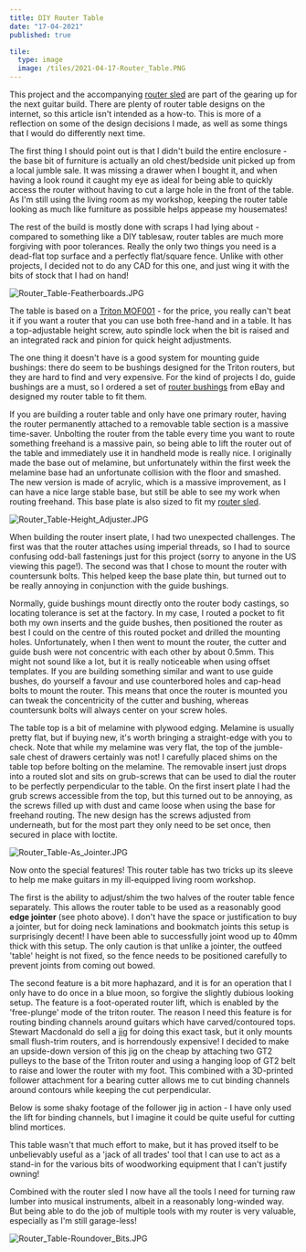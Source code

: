 ```yaml
---
title: DIY Router Table
date: "17-04-2021"
published: true

tile:
  type: image
  image: /tiles/2021-04-17-Router_Table.PNG
---
```


<script>
    import YouTube from "@bojit/svelte-components/widgets/YouTube/YouTube.svelte";
</script>

This project and the accompanying [router sled]({import.meta.env.VITE_BASE_URL}/projects/Router_Sled) are part of the gearing up for the next guitar build. There are plenty of router table designs on the internet, so this article isn't intended as a how-to. This is more of a reflection on some of the design decisions I made, as well as some things that I would do differently next time.

The first thing I should point out is that I didn't build the entire enclosure - the base bit of furniture is actually an old chest/bedside unit picked up from a local jumble sale. It was missing a drawer when I bought it, and when having a look round it caught my eye as ideal for being able to quickly access the router without having to cut a large hole in the front of the table. As I'm still using the living room as my workshop, keeping the router table looking as much like furniture as possible helps appease my housemates!

The rest of the build is mostly done with scraps I had lying about - compared to something like a DIY tablesaw, router tables are much more forgiving with poor tolerances. Really the only two things you need is a dead-flat top surface and a perfectly flat/square fence. Unlike with other projects, I decided not to do any CAD for this one, and just wing it with the bits of stock that I had on hand!

![Router_Table-Featherboards.JPG]({import.meta.env.VITE_IMAGE_BASE}/posts/Router_Table-Featherboards.JPG)

The table is based on a [Triton MOF001](https://www.tritontools.com/en-GB/Product/Power%20Tools/Routers/MOF001) - for the price, you really can't beat it if you want a router that you can use both free-hand and in a table. It has a top-adjustable height screw, auto spindle lock when the bit is raised and an integrated rack and pinion for quick height adjustments.

The one thing it doesn't have is a good system for mounting guide bushings: there do seem to be bushings designed for the Triton routers, but they are hard to find and very expensive. For the kind of projects I do, guide bushings are a must, so I ordered a set of [router bushings](https://www.ebay.co.uk/itm/144011002195) from eBay and designed my router table to fit them.

If you are building a router table and only have one primary router, having the router permanently attached to a removable table section is a massive time-saver. Unbolting the router from the table every time you want to route something freehand is a massive pain, so being able to lift the router out of the table and immediately use it in handheld mode is really nice. I originally made the base out of melamine, but unfortunately within the first week the melamine base had an unfortunate collision with the floor and smashed. The new version is made of acrylic, which is a massive improvement, as I can have a nice large stable base, but still be able to see my work when routing freehand. This base plate is also sized to fit my [router sled]({import.meta.env.VITE_BASE_URL}/projects/Router_Sled).

![Router_Table-Height_Adjuster.JPG]({import.meta.env.VITE_IMAGE_BASE}/posts/Router_Table-Height_Adjuster.JPG)

When building the router insert plate, I had two unexpected challenges. The first was that the router attaches using imperial threads, so I had to source confusing odd-ball fastenings just for this project (sorry to anyone in the US viewing this page!). The second was that I chose to mount the router with countersunk bolts. This helped keep the base plate thin, but turned out to be really annoying in conjunction with the guide bushings.

Normally, guide bushings mount directly onto the router body castings, so locating tolerance is set at the factory. In my case, I routed a pocket to fit both my own inserts and the guide bushes, then positioned the router as best I could on the centre of this routed pocket and drilled the mounting holes. Unfortunately, when I then went to mount the router, the cutter and guide bush were not concentric with each other by about 0.5mm. This might not sound like a lot, but it is really noticeable when using offset templates. If you are building something similar and want to use guide bushes, do yourself a favour and use counterbored holes and cap-head bolts to mount the router. This means that once the router is mounted you can tweak the concentricity of the cutter and bushing, whereas countersunk bolts will always center on your screw holes.

The table top is a bit of melamine with plywood edging. Melamine is usually pretty flat, but if buying new, it's worth bringing a straight-edge with you to check. Note that while my melamine was very flat, the top of the jumble-sale chest of drawers certainly was not! I carefully placed shims on the table top before bolting on the melamine. The removable insert just drops into a routed slot and sits on grub-screws that can be used to dial the router to be perfectly perpendicular to the table. On the first insert plate I had the grub screws accessible from the top, but this turned out to be annoying, as the screws filled up with dust and came loose when using the base for freehand routing. The new design has the screws adjusted from underneath, but for the most part they only need to be set once, then secured in place with loctite.

![Router_Table-As_Jointer.JPG]({import.meta.env.VITE_IMAGE_BASE}/posts/Router_Table-As_Jointer.JPG)

Now onto the special features! This router table has two tricks up its sleeve to help me make guitars in my ill-equipped living room workshop.

The first is the ability to adjust/shim the two halves of the router table fence separately. This allows the router table to be used as a reasonably good **edge jointer** (see photo above). I don't have the space or justification to buy a jointer, but for doing neck laminations and bookmatch joints this setup is surprisingly decent! I have been able to successfully joint wood up to 40mm thick with this setup. The only caution is that unlike a jointer, the outfeed 'table' height is not fixed, so the fence needs to be positioned carefully to prevent joints from coming out bowed.

The second feature is a bit more haphazard, and it is for an operation that I only have to do once in a blue moon, so forgive the slightly dubious looking setup. The feature is a foot-operated router lift, which is enabled by the 'free-plunge' mode of the triton router. The reason I need this feature is for routing binding channels around guitars which have carved/contoured tops. Stewart Macdonald do sell a [jig](https://www.madinter.com/en/stewmac-truechannel-binding-router-jig-with-guitar-body-cradle.html) for doing this exact task, but it only mounts small flush-trim routers, and is horrendously expensive! I decided to make an upside-down version of this jig on the cheap by attaching two GT2 pulleys to the base of the Triton router and using a hanging loop of GT2 belt to raise and lower the router with my foot. This combined with a 3D-printed follower attachment for a bearing cutter allows me to cut binding channels around contours while keeping the cut perpendicular.

Below is some shaky footage of the follower jig in action - I have only used the lift for binding channels, but I imagine it could be quite useful for cutting blind mortices.

<p id="follower-jig"/>

<YouTube src="https://www.youtube.com/embed/rJnqyoF_4G4" autoplay/>

This table wasn't that much effort to make, but it has proved itself to be unbelievably useful as a 'jack of all trades' tool that I can use to act as a stand-in for the various bits of woodworking equipment that I can't justify owning!

Combined with the router sled I now have all the tools I need for turning raw lumber into musical instruments, albeit in a reasonably long-winded way. But being able to do the job of multiple tools with my router is very valuable, especially as I'm still garage-less!

![Router_Table-Roundover_Bits.JPG]({import.meta.env.VITE_IMAGE_BASE}/posts/Router_Table-Roundover_Bits.JPG)
